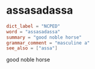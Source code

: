 # assasadassa

``` toml
dict_label = "NCPED"
word = "assasadassa"
summary = "good noble horse"
grammar_comment = "masculine a"
see_also = ["assa"]
```

good noble horse

